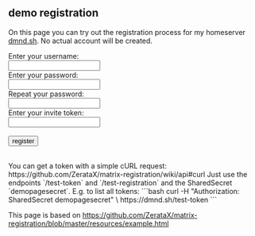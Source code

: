 ## demo registration

On this page you can try out the registration process for my homeserver [dmnd.sh](https://dmnd.sh).
No actual account will be created.


<form id="registration" action="https://dmnd.sh/test-register" method="post">
  <label for="username"> Enter your username:</label><br>
  <input id="username" name="username" type="text" required pattern="^@?[a-zA-Z_\-=\.\/0-9]+(:dmnd\.sh)?$" required minlength="1" maxlength="200">
  <br>
  <label for="password">Enter your password:</label><br>
  <input id="password" name="password" type="password" required minlength="8" maxlength="128">
  <br>
  <label for="confirm_password">Repeat your password:</label><br>
  <input id="confirm_password" name="confirm" type="password" required>
  <br>
  <label for="token">Enter your invite token:</label><br>
  <input id="token" name="token" type="text" required pattern="^([A-Z][a-z]+)+$">
  <br><br>
  <input id="register" type="submit" value="register">
</form>
<br>
You can get a token with a simple cURL request: https://github.com/ZerataX/matrix-registration/wiki/api#curl
Just use the endpoints `/test-token` and `/test-registration` and the SharedSecret `demopagesecret`.
E.g. to list all tokens:
```bash
curl -H "Authorization: SharedSecret demopagesecret" \
     https://dmnd.sh/test-token
```

This page is based on https://github.com/ZerataX/matrix-registration/blob/master/resources/example.html

 <script src="demo.js"></script>
